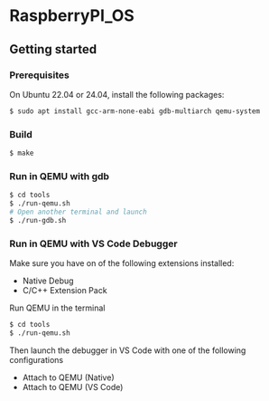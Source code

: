 # RaspberryPI_OS

## Getting started

### Prerequisites

On Ubuntu 22.04 or 24.04, install the following packages:
```bash
$ sudo apt install gcc-arm-none-eabi gdb-multiarch qemu-system
```

### Build
```bash
$ make
```

### Run in QEMU with gdb
```bash
$ cd tools
$ ./run-qemu.sh
# Open another terminal and launch
$ ./run-gdb.sh
```

### Run in QEMU with VS Code Debugger

Make sure you have on of the following extensions installed:
- Native Debug
- C/C++ Extension Pack


Run QEMU in the terminal
```bash
$ cd tools
$ ./run-qemu.sh
```

Then launch the debugger in VS Code with one of the following configurations
- Attach to QEMU (Native)
- Attach to QEMU (VS Code)
